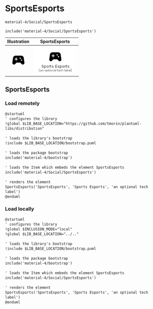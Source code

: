 # SportsEsports


```text
material-4/Social/SportsEsports
```

```text
include('material-4/Social/SportsEsports')
```



| Illustration | SportsEsports |
| :---: | :---: |
| ![illustration for Illustration](../../material-4/Social/SportsEsports.png) | ![illustration for SportsEsports](../../material-4/Social/SportsEsports.Local.png) |




## SportsEsports

### Load remotely
```plantuml
@startuml
' configures the library
!global $LIB_BASE_LOCATION="https://github.com/tmorin/plantuml-libs/distribution"

' loads the library's bootstrap
!include $LIB_BASE_LOCATION/bootstrap.puml

' loads the package bootstrap
include('material-4/bootstrap')

' loads the Item which embeds the element SportsEsports
include('material-4/Social/SportsEsports')

' renders the element
SportsEsports('SportsEsports', 'Sports Esports', 'an optional tech label')
@enduml
```

### Load locally
```plantuml
@startuml
' configures the library
!global $INCLUSION_MODE="local"
!global $LIB_BASE_LOCATION="../.."

' loads the library's bootstrap
!include $LIB_BASE_LOCATION/bootstrap.puml

' loads the package bootstrap
include('material-4/bootstrap')

' loads the Item which embeds the element SportsEsports
include('material-4/Social/SportsEsports')

' renders the element
SportsEsports('SportsEsports', 'Sports Esports', 'an optional tech label')
@enduml
```

